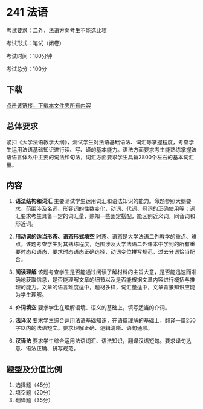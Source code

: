 # 241 法语

考试要求：二外，法语方向考生不能选此项

考试形式：笔试（闭卷）

考试时间：180分钟

考试总分：100分

## 下载

[点击该链接，下载本文件夹所有内容](https://xovee.github.io/gitzip/?https://github.com/Xovee/uestc-course/tree/master/考研目录/241法语)

## 总体要求

紧扣《大学法语教学大纲》，测试学生对法语基础语法、词汇等掌握程度，考查学生运用法语基础知识进行读、写、译的基本能力。语法方面要求考生能熟练掌握法语语言体系中主要的词法和句法，词汇方面要求学生具备2800个左右的基本词汇量。

## 内容

1. **语法结构和词汇**
主要测试学生运用词汇和语法知识的能力。命题参照大纲要求，范围涉及名词、形容词的性数变化，动词、代词、冠词的正确使用等；词汇要求考生具备一定的词汇量，熟知一些固定搭配，能区别近义词，同音词和形近词。

2. **用动词的适当形态、语态形式填空**
时态、语态是大学法语二外教学的重点、难点。该题考查学生对其熟练程度，范围涉及大学法语二外课本中学到的所有重要时态和语态，要求时态语态正确选择，动词变位拼写规范，过去分词恰当配合。

3. **阅读理解**
该题考查学生是否能通过阅读了解材料的主旨大意，是否能迅速而准确地获取信息，是否能理解文章的细节以及是否能根据文章内容进行概括与推理的能力。文章的语言难度适中，题材多样，词汇量适中，文章背景知识应能为学生理解。

4. **介词填空**
要求学生在理解语境、语义的基础上，填写适当的介词。

5. **法译汉**
要求学生综合运用法语基础知识，在语篇理解的基础上，翻译一篇250字以内的法语短文。要求理解正确、逻辑清晰、语句通顺。

6. **汉译法**
要求学生综合运用法语词汇、语法知识，翻译汉语短句。要求译句达意、语法正确、拼写规范。

## 题型及分值比例

1. 选择题（45分）
2. 填空题（20分）
3. 翻译题（35分）
